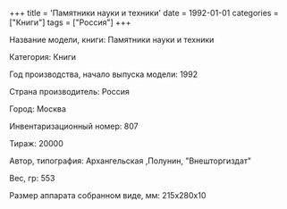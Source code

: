 +++
title = 'Памятники науки и техники'
date = 1992-01-01
categories = ["Книги"]
tags = ["Россия"]
+++

Название модели, книги: Памятники науки и техники

Категория: Книги

Год производства, начало выпуска модели: 1992

Страна производитель: Россия

Город: Москва

Инвентаризационный номер: 807

Тираж: 20000

Автор, типография: Архангельская ,Полунин, "Внешторгиздат"

Вес, гр: 553

Размер аппарата  собранном виде, мм: 215х280х10

